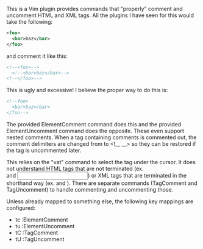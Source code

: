 This is a Vim plugin provides commands that
"properly" comment and uncomment HTML and XML tags.
All the plugins I have seen for this would take the following:

```xml
<foo> 
  <bar>baz</bar> 
</foo>
```

and comment it like this:

```xml
<!--<foo>-->
  <!--<bar>baz</bar>-->
<!--</foo>-->
```

This is ugly and excessive!
I believe the proper way to do this is:

```xml
<!--foo>
  <bar>baz</bar>
</foo-->
```

The provided ElementComment command does this and
the provided ElementUncomment command does the opposite.
These even support nested comments.
When a tag containing comments is commented out,
the comment delimiters are changed from <!-- --> to <!__ __>
so they can be restored if the tag is uncommented later.

This relies on the "vat" command to select the tag under the cursor.
It does not understand HTML tags that are not terminated (ex. <br> and <input>)
or XML tags that are terminated in the shorthand way (ex. <x/> and <x />).
There are separate commands (TagComment and TagUncomment)
to handle commenting and uncommenting those.

Unless already mapped to something else,
the following key mappings are configured:

* <leader>tc :ElementComment<cr>
* <leader>tu :ElementUncomment<cr>
* <leader>tC :TagComment<cr>
* <leader>tU :TagUncomment<cr>
